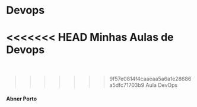 # Devops

<<<<<<< HEAD
Minhas Aulas de Devops <br> <br>
=======
>>>>>>> 9f57e0814f4caaeaa5a6a1e28686a5dfc71703b9
Aula DevOps <br>
<h4>Abner Porto </h4> <br>
